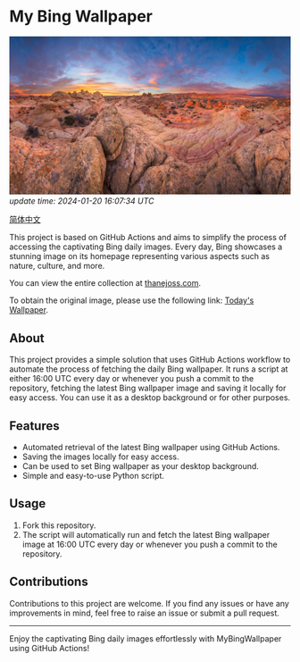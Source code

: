 
# My Bing Wallpaper
![bing](today.jpg) 
*update time: 2024-01-20 16:07:34 UTC*


[简体中文](readme_zh.md)

This project is based on GitHub Actions and aims to simplify the process of accessing the captivating Bing daily images. Every day, Bing showcases a stunning image on its homepage representing various aspects such as nature, culture, and more.

You can view the entire collection at [thanejoss.com](https://thanejoss.com).

To obtain the original image, please use the following link: [Today's Wallpaper](https://bingwallpaper.thanejoss.com).
## About
This project provides a simple solution that uses GitHub Actions workflow to automate the process of fetching the daily Bing wallpaper. It runs a script at either 16:00 UTC every day or whenever you push a commit to the repository, fetching the latest Bing wallpaper image and saving it locally for easy access. You can use it as a desktop background or for other purposes.

## Features

- Automated retrieval of the latest Bing wallpaper using GitHub Actions.
- Saving the images locally for easy access.
- Can be used to set Bing wallpaper as your desktop background.
- Simple and easy-to-use Python script.

## Usage

1. Fork this repository.
2. The script will automatically run and fetch the latest Bing wallpaper image at 16:00 UTC every day or whenever you push a commit to the repository.

## Contributions
Contributions to this project are welcome. If you find any issues or have any improvements in mind, feel free to raise an issue or submit a pull request.

---
Enjoy the captivating Bing daily images effortlessly with MyBingWallpaper using GitHub Actions!
